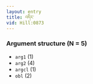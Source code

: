 ```yaml
---
layout: entry
title: འདིང་
vid: Hill:0873
---
```

### Argument structure (N = 5)
* `arg1` (1)
* `arg2` (4)
* `argcl` (1)
* `obl` (2)
